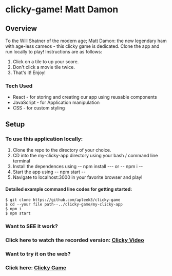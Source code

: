 # clicky-game! Matt Damon


## Overview
To the Will Shatner of the modern age; Matt Damon: the new legendary ham with age-less cameos - this clicky game is dedicated. Clone the app and run locally to play! Instructions are as follows:

1. Click on a tile to up your score.
1. Don't click a movie tile twice.
1. That's it! Enjoy!

### Tech Used
* React - for storing and creating our app using reusable components
* JavaScript - for Application manipulation
* CSS - for custom styling

## Setup

### To use this application locally:
1. Clone the repo to the directory of your choice.
1. CD into the my-clicky-app directory using your bash / command line terminal
1. Install the dependences using -- npm install --- or -- npm i --
1. Start the app using -- npm start --
1. Navigate to localhost:3000 in your favorite browser and play!


#### Detailed example command line codes for getting started: 

    $ git clone https://github.com/apleek3/clicky-game
    $ cd --your file path--../clicky-game/my-clicky-app
    $ npm i
    $ npm start


### Want to SEE it work?
### Click here to watch the recorded version: [Clicky Video](https://youtu.be/QMuNO5OlTqQ)

### Want to try it on the web? 
### Click here: [Clicky Game](https://apleek3.github.io/clicky-game/)

